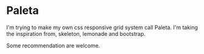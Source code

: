 Paleta
======


I'm trying to make my own css responsive grid system call Paleta. I'm taking  the inspiration from, skeleton, lemonade and bootstrap.

Some recommendation are welcome.
